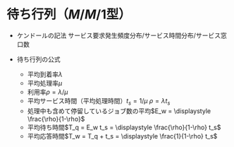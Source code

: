 # 待ち行列（$M/M/1$型）
- ケンドールの記法
サービス要求発生頻度分布/サービス時間分布/サービス窓口数

- 待ち行列の公式
    - 平均到着率$\lambda$
    - 平均処理率$\mu$
    - 利用率$\rho = \lambda / \mu$
    - 平均サービス時間（平均処理時間）$t_s = 1 / \mu$
    $\rho = \lambda t_s$
    - 処理中も含めて停留しているジョブ数の平均$E_w = \displaystyle \frac{\rho}{1-\rho}$
    - 平均待ち時間$T_q = E_w t_s = \displaystyle \frac{\rho}{1-\rho} t_s$
    - 平均応答時間$T_w = T_q + t_s = \displaystyle \frac{1}{1-\rho} t_s$
